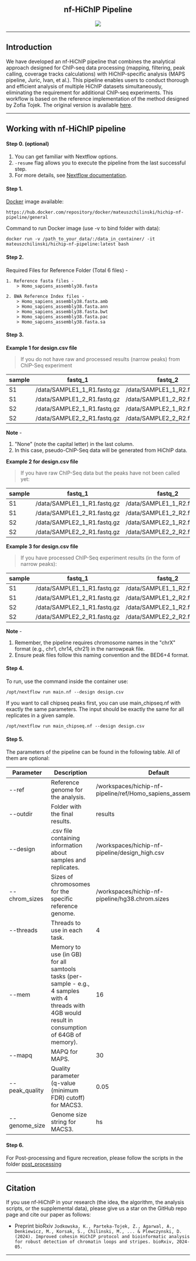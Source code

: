 <h2 align="center"> nf-HiChIP Pipeline </h2>

<p align="center">
<img align="center" src="https://github.com/SFGLab/nf-hichip/blob/main/nf_HiChIP_pipeline.png">
</p>

-------
## Introduction

We have developed an nf-HiChIP pipeline that combines the analytical approach designed for ChIP-seq data processing (mapping, filtering, peak calling, coverage tracks calculations) with HiChIP-specific analysis (MAPS pipeline, Juric, Ivan, et al.). This pipeline enables users to conduct thorough and efficient analysis of multiple HiChIP datasets simultaneously, eliminating the requirement for additional ChIP-seq experiments. This workflow is based on the reference implementation of the method designed by Zofia Tojek. The original version is available [here](https://github.com/Zojka/luigi_seq).


-------
## Working with nf-HiChIP pipeline

#### Step 0. (optional)
1) You can get familiar with Nextflow options.
2) ```-resume``` flag allows you to execute the pipeline from the last successful step. 
3) For more details, see [Nextflow documentation](https://www.nextflow.io/docs/latest/cache-and-resume.html).

#### Step 1.
[Docker](https://hub.docker.com/r/mateuszchilinski/hichip-nf-pipeline) image available:
```
https://hub.docker.com/repository/docker/mateuszchilinski/hichip-nf-pipeline/general
```
Command to run Docker image (use -v to bind folder with data):
```
docker run -v /path_to_your_data/:/data_in_container/ -it mateuszchilinski/hichip-nf-pipeline:latest bash
```
#### Step 2. 
Required Files for Reference Folder (Total 6 files) -
```
1. Reference fasta files -
    > Homo_sapiens_assembly38.fasta

2. BWA Reference Index files -
    > Homo_sapiens_assembly38.fasta.amb
    > Homo_sapiens_assembly38.fasta.ann
    > Homo_sapiens_assembly38.fasta.bwt
    > Homo_sapiens_assembly38.fasta.pac
    > Homo_sapiens_assembly38.fasta.sa
```
#### Step 3.

**Example 1 for design.csv file** 
> If you do not have raw and processed results (narrow peaks) from ChIP-Seq experiment

sample | fastq_1 |fastq_2 | replicate | chipseq
-- | ------ |------ | ------ | ------
S1 | /data/SAMPLE1_1_R1.fastq.gz | /data/SAMPLE1_1_R2.fastq.gz | 1 | None
S1 | /data/SAMPLE1_2_R1.fastq.gz | /data/SAMPLE1_2_R2.fastq.gz | 2 | None
S2 | /data/SAMPLE2_1_R1.fastq.gz | /data/SAMPLE2_1_R2.fastq.gz | 1 | None
S2 | /data/SAMPLE2_2_R1.fastq.gz | /data/SAMPLE2_2_R2.fastq.gz | 2 | None

**Note** - 
1) "None" (note the capital letter) in the last column.
2) In this case, pseudo-ChIP-Seq data will be generated from HiChIP data.

**Example 2 for design.csv file**
> If you have raw ChIP-Seq data but the peaks have not been called yet:

sample | fastq_1 |fastq_2 | input_1 | input_2 | replicate
-- | ------ |------ | ------ | ------ | --
S1 | /data/SAMPLE1_1_R1.fastq.gz | /data/SAMPLE1_1_R2.fastq.gz | /data/SAMPLE1_INPUT_R1.fastq.gz | /data/SAMPLE1_INPUT_R2.fastq.gz | 1
S1 | /data/SAMPLE1_2_R1.fastq.gz | /data/SAMPLE1_2_R2.fastq.gz | /data/SAMPLE1_INPUT_R1.fastq.gz | /data/SAMPLE1_INPUT_R2.fastq.gz | 2
S2 | /data/SAMPLE2_1_R1.fastq.gz | /data/SAMPLE2_1_R2.fastq.gz | /data/SAMPLE2_INPUT_R1.fastq.gz | /data/SAMPLE2_INPUT_R2.fastq.gz | 1
S2 | /data/SAMPLE2_2_R1.fastq.gz | /data/SAMPLE2_2_R2.fastq.gz | /data/SAMPLE2_INPUT_R1.fastq.gz | /data/SAMPLE2_INPUT_R2.fastq.gz | 2

**Example 3 for design.csv file**
> If you have processed ChIP-Seq experiment results (in the form of narrow peaks):

sample | fastq_1 |fastq_2 | replicate | chipseq
-- | ------ |------ | ------ | ------
S1 | /data/SAMPLE1_1_R1.fastq.gz | /data/SAMPLE1_1_R2.fastq.gz | 1 | /data/SAMPLE1.narrowPeak
S1 | /data/SAMPLE1_2_R1.fastq.gz | /data/SAMPLE1_2_R2.fastq.gz | 2 | /data/SAMPLE1.narrowPeak
S2 | /data/SAMPLE2_1_R1.fastq.gz | /data/SAMPLE2_1_R2.fastq.gz | 1 | /data/SAMPLE2.narrowPeak
S2 | /data/SAMPLE2_2_R1.fastq.gz | /data/SAMPLE2_2_R2.fastq.gz | 2 | /data/SAMPLE2.narrowPeak

**Note** -
1) Remember, the pipeline requires chromosome names in the "chrX" format (e.g., chr1, chr14, chr21) in the narrowpeak file.
2) Ensure peak files follow this naming convention and the BED6+4 format.


#### Step 4.
To run, use the command inside the container use: 
```
/opt/nextflow run main.nf --design design.csv
```

If you want to call chipseq peaks first, you can use main_chipseq.nf with exactly the same parameters. The input should be exactly the same for all replicates in a given sample.
```
/opt/nextflow run main_chipseq.nf --design design.csv
```

#### Step 5.
The parameters of the pipeline can be found in the following table. All of them are optional: 

Parameter | Description | Default |
-- | ------ |------ |
--ref | Reference genome for the analysis. | /workspaces/hichip-nf-pipeline/ref/Homo_sapiens_assembly38.fasta
--outdir | Folder with the final results. | results
--design | .csv file containing information about samples and replicates. | /workspaces/hichip-nf-pipeline/design_high.csv
--chrom_sizes | Sizes of chromosomes for the specific reference genome. | /workspaces/hichip-nf-pipeline/hg38.chrom.sizes
--threads | Threads to use in each task. | 4
--mem | Memory to use (in GB) for all samtools tasks (per-sample - e.g., 4 samples with 4 threads with 4GB would result in consumption of 64GB of memory). | 16
--mapq | MAPQ for MAPS. | 30
--peak_quality | Quality parameter (q-value (minimum FDR) cutoff) for MACS3. | 0.05
--genome_size | Genome size string for MACS3. | hs

#### Step 6.
For Post-processing and figure recreation, please follow the scripts in the folder [post_processing](https://github.com/SFGLab/nf-hichip/tree/main/post_processing)

-------
## Citation
If you use nf-HiChIP in your research (the idea, the algorithm, the analysis scripts, or the supplemental data), please give us a star on the GitHub repo page and cite our paper as follows:    

- Preprint bioRxiv
```Jodkowska, K., Parteka-Tojek, Z., Agarwal, A., Denkiewicz, M., Korsak, S., Chilinski, M., ... & Plewczynski, D. (2024). Improved cohesin HiChIP protocol and bioinformatic analysis for robust detection of chromatin loops and stripes. bioRxiv, 2024-05.```
-------
